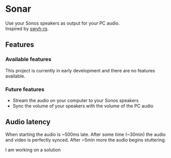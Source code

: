 # Sonar

Use your Sonos speakers as output for your PC audio.  
Inspired by [swyh-rs](https://github.com/dheijl/swyh-rs).

## Features

### Available features

This project is currently in early development and there are no features available.

### Future features

- Stream the audio on your computer to your Sonos speakers
- Sync the volume of your speakers with the volume of the PC audio

## Audio latency

When starting the audio is ~500ms late. After some time (~30min) the audio and video is perfectly synced. After ~5min more the audio begins stuttering.

I am working on a solution
